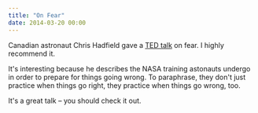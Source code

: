 ```yaml
---
title: "On Fear"
date: 2014-03-20 00:00
---
```


<import><p>Canadian astronaut Chris Hadfield gave a <a href="http://www.ted.com/talks/chris_hadfield_what_i_learned_from_going_blind_in_space?awesm=on.ted.com_g075A&amp;utm_content=awesm-bookmarklet&amp;utm_campaign=&amp;utm_medium=on.ted.com-facebook-share&amp;utm_source=direct-on.ted.com">TED talk</a> on fear. I highly recommend it. </p>

<p>It's interesting because he describes the NASA training astonauts undergo in order to prepare for things going wrong. To paraphrase, they don't just practice when things go right, they practice when things go wrong, too. </p>

<p>It's a great talk – you should check it out. </p></import>

<!-- more -->

